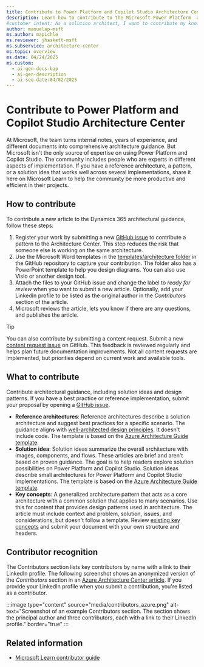 ```yaml
---
title: Contribute to Power Platform and Copilot Studio Architecture Center
description: Learn how to contribute to the Microsoft Power Platform  and Copilot Studio Architecture Center.
#customer intent: As a solution architect, I want to contribute my knowledge to the reference architectures and solution ideas in the architecture center so that others can learn from my experience.  
author: manuelap-msft
ms.author: mapichle
ms.reviewer: jhaskett-msft
ms.subservice: architecture-center
ms.topic: overview
ms.date: 04/24/2025
ms.custom:
  - ai-gen-docs-bap
  - ai-gen-description
  - ai-seo-date:04/02/2025
---
```


# Contribute to Power Platform and Copilot Studio Architecture Center

At Microsoft, the team turns internal notes, years of experience, and different documents into comprehensive architecture guidance. But Microsoft isn't the only source of expertise on using Power Platform and Copilot Studio. The community includes people who are experts in different aspects of implementation. If you have a reference architecture, a pattern, or a solution idea that works well across several implementations, share it here on Microsoft Learn to help the community be more productive and efficient in their projects.

## How to contribute

To contribute a new article to the Dynamics 365 architectural guidance, follow these steps:

1. Register your work by submitting a new [GitHub issue](https://github.com/microsoft/PowerPnPGuidanceHub/issues/new?template=new_architecture_submission.yml) to contribute a pattern to the Architecture Center. This step reduces the risk that someone else is working on the same architecture.
1. Use the Microsoft Word templates in the [templates/architecture folder](https://github.com/microsoft/PowerPnPGuidanceHub/tree/main/templates/architecture) in the GitHub repository to capture your contribution. The folder also has a PowerPoint template to help you design diagrams. You can also use Visio or another design tool.
1. Attach the files to your GitHub issue and change the label to *ready for review* when you want to submit a new article. Optionally, add your LinkedIn profile to be listed as the original author in the *Contributors* section of the article.
1. Microsoft reviews the article, lets you know if there are any questions, and publishes the article.

> [!TIP]
> You can also contribute by submitting a content request. Submit a new [content request issue](https://github.com/microsoft/PowerPnPGuidanceHub/issues/new?template=contentrequest.yml) on GitHub. This feedback is reviewed regularly and helps plan future documentation improvements. Not all content requests are implemented, but priorities depend on current work and available tools.

## What to contribute

Contribute architectural guidance, including solution ideas and design patterns. If you have a best practice or reference implementation, submit your proposal by opening a [GitHub issue](https://github.com/microsoft/PowerPnPGuidanceHub/issues/new?template=new_architecture_submission.yml).

- **Reference architectures**: Reference architectures describe a solution architecture and suggest best practices for a specific scenario. The guidance aligns with [well-architected design principles](/power-platform/well-architected/). It doesn't include code. The template is based on the [Azure Architecture Guide template](/contribute/content/architecture-center/aac-contribute).
- **Solution idea**: Solution ideas summarize the overall architecture with images, components, and flows. These articles are brief and aren't based on proven guidance. The goal is to help readers explore solution possibilities on Power Platform and Copilot Studio. Solution ideas describe small architectures for Power Platform and Copilot Studio implementations. The template is based on the [Azure Architecture Guide template](/contribute/content/architecture-center/aac-contribute).
- **Key concepts**: A generalized architecture pattern that acts as a core architecture with a common solution that applies to many scenarios. Use this for content that provides design patterns used in architecture. The article must include context and problem, solution, issues, and considerations, but doesn't follow a template. Review [existing key concepts](key-concepts/index.md) and submit your document with your own structure and headers.

## Contributor recognition

The Contributors section lists key contributors by name with a link to their LinkedIn profile. The following screenshot shows an anonymized version of the *Contributors* section in an [Azure Architecture Center article](/azure/architecture/guide/multitenant/approaches/governance-compliance#contributors). If you provide your LinkedIn profile when you submit a contribution, you're listed as a contributor.

:::image type="content" source="media/contributors_azure.png" alt-text="Screenshot of an example Contributors section. The section shows the principal author and three contributors, each with a link to their LinkedIn profile." border="true" :::

## Related information

- [Microsoft Learn contributor guide](/contribute/)

